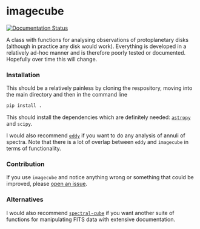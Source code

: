 # imagecube

[![Documentation Status](https://readthedocs.org/projects/imgcube/badge/?version=latest)](https://imgcube.readthedocs.io/en/latest/?badge=latest)

A class with functions for analysing observations of protoplanetary disks (although in practice any disk would work). Everything is developed in a relatively ad-hoc manner and is therefore poorly tested or documented. Hopefully over time this will change.


### Installation

This should be a relatively painless by cloning the respository, moving into the main directory and then in the command line

```bash
pip install .
```

This should install the dependencies which are definitely needed: [`astropy`](http://www.astropy.org/) and `scipy`.

I would also recommend [`eddy`](https://github.com/richteague/eddy) if you want to do any analysis of annuli of spectra. Note that there is a lot of overlap between `eddy` and `imagecube` in terms of functionality.

### Contribution

If you use `imagecube` and notice anything wrong or something that could be improved, please [open an issue](https://github.com/richteague/imgcube/issues/new).

### Alternatives

I would also recommend [`spectral-cube`](https://github.com/radio-astro-tools/spectral-cube) if you want another suite of functions for manipulating FITS data with extensive documentation.
